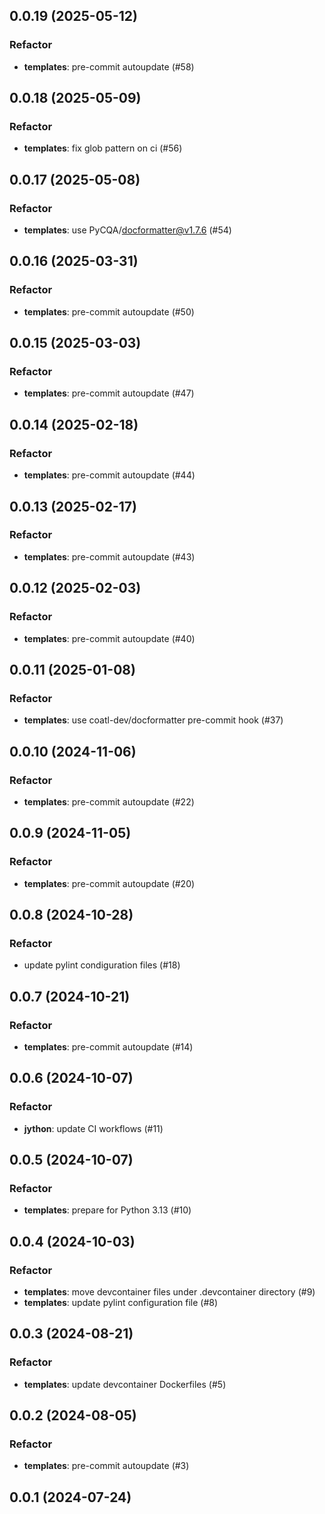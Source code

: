 ## 0.0.19 (2025-05-12)

### Refactor

- **templates**: pre-commit autoupdate (#58)

## 0.0.18 (2025-05-09)

### Refactor

- **templates**: fix glob pattern on ci (#56)

## 0.0.17 (2025-05-08)

### Refactor

- **templates**: use PyCQA/docformatter@v1.7.6 (#54)

## 0.0.16 (2025-03-31)

### Refactor

- **templates**: pre-commit autoupdate (#50)

## 0.0.15 (2025-03-03)

### Refactor

- **templates**: pre-commit autoupdate (#47)

## 0.0.14 (2025-02-18)

### Refactor

- **templates**: pre-commit autoupdate (#44)

## 0.0.13 (2025-02-17)

### Refactor

- **templates**: pre-commit autoupdate (#43)

## 0.0.12 (2025-02-03)

### Refactor

- **templates**: pre-commit autoupdate (#40)

## 0.0.11 (2025-01-08)

### Refactor

- **templates**: use coatl-dev/docformatter pre-commit hook (#37)

## 0.0.10 (2024-11-06)

### Refactor

- **templates**: pre-commit autoupdate (#22)

## 0.0.9 (2024-11-05)

### Refactor

- **templates**: pre-commit autoupdate (#20)

## 0.0.8 (2024-10-28)

### Refactor

- update pylint condiguration files (#18)

## 0.0.7 (2024-10-21)

### Refactor

- **templates**: pre-commit autoupdate (#14)

## 0.0.6 (2024-10-07)

### Refactor

- **jython**: update CI workflows (#11)

## 0.0.5 (2024-10-07)

### Refactor

- **templates**: prepare for Python 3.13 (#10)

## 0.0.4 (2024-10-03)

### Refactor

- **templates**: move devcontainer files under .devcontainer directory (#9)
- **templates**: update pylint configuration file (#8)

## 0.0.3 (2024-08-21)

### Refactor

- **templates**: update devcontainer Dockerfiles (#5)

## 0.0.2 (2024-08-05)

### Refactor

- **templates**: pre-commit autoupdate (#3)

## 0.0.1 (2024-07-24)

